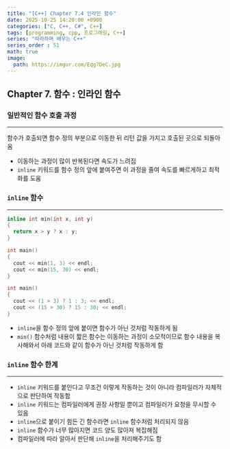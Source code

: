 ```yaml
---
title: "[C++] Chapter 7.4 인라인 함수"
date: 2025-10-25 14:20:00 +0900
categories: ["C, C++, C#", C++]
tags: [programming, cpp, 프로그래밍, C++]
series: "따라하며 배우는 C++"
series_order : 51
math: true
image:
  path: https://imgur.com/Eqg7DeC.jpg
---
```


## Chapter 7. 함수 : 인라인 함수

### 일반적인 함수 호출 과정

---

함수가 호출되면 함수 정의 부분으로 이동한 뒤 리턴 값을 가지고 호출된 곳으로 되돌아옴

- 이동하는 과정이 많이 반복된다면 속도가 느려짐
- `inline` 키워드를 함수 정의 앞에 붙여주면 이 과정을 줄여 속도를 빠르게하고 최적화를 도움

### `inline` 함수

---

```cpp
inline int min(int x, int y)
{
  return x > y ? x : y;
}

int main()
{
  cout << min(1, 3) << endl;
  cout << min(15, 30) << endl;
}
```
```cpp
int main()
{
  cout << (1 > 3) ? 1 : 3; << endl;
  cout << (15 > 30) ? 15 : 30; << endl;
}
```

- `inline`을 함수 정의 앞에 붙이면 함수가 아닌 것처럼 작동하게 됨
- `min()` 함수처럼 내용이 짧은 함수는 이동하는 과정이 소모적이므로 함수 내용을 복사해와서 아래 코드와 같이 함수가 아닌 것처럼 작동하게 함

### `inline` 함수 한계

---

- `inline` 키워드를 붙인다고 무조건 이렇게 작동하는 것이 아니라 컴파일러가 자체적으로 판단하여 작동함
- `inline` 키워드는 컴파일러에게 권장 사항일 뿐이고 컴파일러가 요청을 무시할 수 있음
- `inline`으로 붙이기 힘든 긴 함수라면 `inline` 함수처럼 처리되지 않음
- `inline` 함수가 너무 많아지면 코드 양도 많아져 복잡해짐
- 컴파일러에 따라 알아서 판단해 `inline`을 처리해주기도 함
